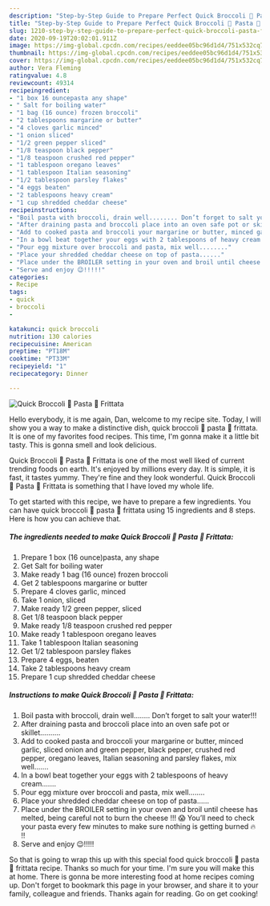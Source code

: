 ```yaml
---
description: "Step-by-Step Guide to Prepare Perfect Quick Broccoli 🥦 Pasta 🍝 Frittata"
title: "Step-by-Step Guide to Prepare Perfect Quick Broccoli 🥦 Pasta 🍝 Frittata"
slug: 1210-step-by-step-guide-to-prepare-perfect-quick-broccoli-pasta-frittata
date: 2020-09-19T20:02:01.911Z
image: https://img-global.cpcdn.com/recipes/eeddee05bc96d1d4/751x532cq70/quick-broccoli-🥦-pasta-🍝-frittata-recipe-main-photo.jpg
thumbnail: https://img-global.cpcdn.com/recipes/eeddee05bc96d1d4/751x532cq70/quick-broccoli-🥦-pasta-🍝-frittata-recipe-main-photo.jpg
cover: https://img-global.cpcdn.com/recipes/eeddee05bc96d1d4/751x532cq70/quick-broccoli-🥦-pasta-🍝-frittata-recipe-main-photo.jpg
author: Vera Fleming
ratingvalue: 4.8
reviewcount: 49314
recipeingredient:
- "1 box 16 ouncepasta any shape"
- " Salt for boiling water"
- "1 bag (16 ounce) frozen broccoli"
- "2 tablespoons margarine or butter"
- "4 cloves garlic minced"
- "1 onion sliced"
- "1/2 green pepper sliced"
- "1/8 teaspoon black pepper"
- "1/8 teaspoon crushed red pepper"
- "1 tablespoon oregano leaves"
- "1 tablespoon Italian seasoning"
- "1/2 tablespoon parsley flakes"
- "4 eggs beaten"
- "2 tablespoons heavy cream"
- "1 cup shredded cheddar cheese"
recipeinstructions:
- "Boil pasta with broccoli, drain well........ Don’t forget to salt your water!!!"
- "After draining pasta and broccoli place into an oven safe pot or skillet.........."
- "Add to cooked pasta and broccoli your margarine or butter, minced garlic, sliced onion and green pepper, black pepper, crushed red pepper, oregano leaves, Italian seasoning and parsley flakes, mix well......."
- "In a bowl beat together your eggs with 2 tablespoons of heavy cream......."
- "Pour egg mixture over broccoli and pasta, mix well........"
- "Place your shredded cheddar cheese on top of pasta......"
- "Place under the BROILER setting in your oven and broil until cheese has melted, being careful not to burn the cheese !!! 😱 You’ll need to check your pasta every few minutes to make sure nothing is getting burned 🔥 !!"
- "Serve and enjoy 😉!!!!!"
categories:
- Recipe
tags:
- quick
- broccoli
- 

katakunci: quick broccoli  
nutrition: 130 calories
recipecuisine: American
preptime: "PT18M"
cooktime: "PT33M"
recipeyield: "1"
recipecategory: Dinner

---
```



![Quick Broccoli 🥦 Pasta 🍝 Frittata](https://img-global.cpcdn.com/recipes/eeddee05bc96d1d4/751x532cq70/quick-broccoli-🥦-pasta-🍝-frittata-recipe-main-photo.jpg)

Hello everybody, it is me again, Dan, welcome to my recipe site. Today, I will show you a way to make a distinctive dish, quick broccoli 🥦 pasta 🍝 frittata. It is one of my favorites food recipes. This time, I'm gonna make it a little bit tasty. This is gonna smell and look delicious.



Quick Broccoli 🥦 Pasta 🍝 Frittata is one of the most well liked of current trending foods on earth. It's enjoyed by millions every day. It is simple, it is fast, it tastes yummy. They're fine and they look wonderful. Quick Broccoli 🥦 Pasta 🍝 Frittata is something that I have loved my whole life.


To get started with this recipe, we have to prepare a few ingredients. You can have quick broccoli 🥦 pasta 🍝 frittata using 15 ingredients and 8 steps. Here is how you can achieve that.

<!--inarticleads1-->

##### The ingredients needed to make Quick Broccoli 🥦 Pasta 🍝 Frittata:

1. Prepare 1 box (16 ounce)pasta, any shape
1. Get  Salt for boiling water
1. Make ready 1 bag (16 ounce) frozen broccoli
1. Get 2 tablespoons margarine or butter
1. Prepare 4 cloves garlic, minced
1. Take 1 onion, sliced
1. Make ready 1/2 green pepper, sliced
1. Get 1/8 teaspoon black pepper
1. Make ready 1/8 teaspoon crushed red pepper
1. Make ready 1 tablespoon oregano leaves
1. Take 1 tablespoon Italian seasoning
1. Get 1/2 tablespoon parsley flakes
1. Prepare 4 eggs, beaten
1. Take 2 tablespoons heavy cream
1. Prepare 1 cup shredded cheddar cheese




<!--inarticleads2-->

##### Instructions to make Quick Broccoli 🥦 Pasta 🍝 Frittata:

1. Boil pasta with broccoli, drain well........ Don’t forget to salt your water!!!
1. After draining pasta and broccoli place into an oven safe pot or skillet..........
1. Add to cooked pasta and broccoli your margarine or butter, minced garlic, sliced onion and green pepper, black pepper, crushed red pepper, oregano leaves, Italian seasoning and parsley flakes, mix well.......
1. In a bowl beat together your eggs with 2 tablespoons of heavy cream.......
1. Pour egg mixture over broccoli and pasta, mix well........
1. Place your shredded cheddar cheese on top of pasta......
1. Place under the BROILER setting in your oven and broil until cheese has melted, being careful not to burn the cheese !!! 😱 You’ll need to check your pasta every few minutes to make sure nothing is getting burned 🔥 !!
1. Serve and enjoy 😉!!!!!




So that is going to wrap this up with this special food quick broccoli 🥦 pasta 🍝 frittata recipe. Thanks so much for your time. I'm sure you will make this at home. There is gonna be more interesting food at home recipes coming up. Don't forget to bookmark this page in your browser, and share it to your family, colleague and friends. Thanks again for reading. Go on get cooking!
